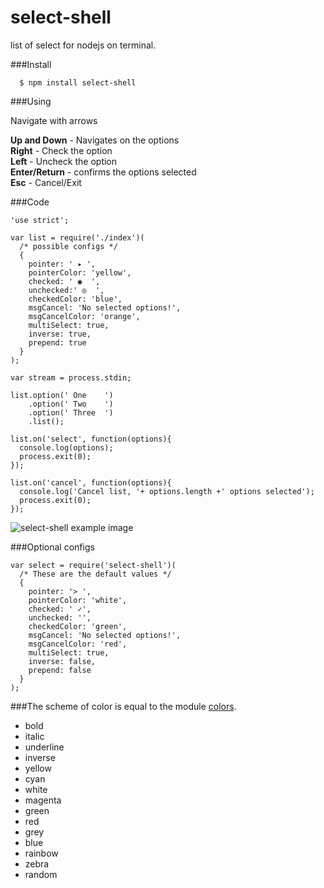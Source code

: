 select-shell
===============

list of select for nodejs on terminal.

###Install
```
  $ npm install select-shell
```

###Using

Navigate with arrows

**Up and Down** - Navigates on the options<br/>
**Right** - Check the option<br/>
**Left** - Uncheck the option<br/>
**Enter/Return** - confirms the options selected<br/>
**Esc** - Cancel/Exit<br/>

###Code
``` 
'use strict';

var list = require('./index')(
  /* possible configs */
  {
    pointer: ' ▸ ',
    pointerColor: 'yellow',
    checked: ' ◉  ',
    unchecked:' ◎  ',
    checkedColor: 'blue',
    msgCancel: 'No selected options!',
    msgCancelColor: 'orange',
    multiSelect: true,
    inverse: true,
    prepend: true
  }
);

var stream = process.stdin;

list.option(' One    ')
    .option(' Two    ')
    .option(' Three  ')
    .list();

list.on('select', function(options){
  console.log(options);
  process.exit(0);
});

list.on('cancel', function(options){
  console.log('Cancel list, '+ options.length +' options selected');
  process.exit(0);
});
```

![select-shell example image](https://raw.github.com/mralexgray/select-shell/selection-options/sample.png)


###Optional configs
```
var select = require('select-shell')(
  /* These are the default values */
  {
    pointer: '> ',
    pointerColor: 'white',
    checked: ' ✓',
    unchecked: '',
    checkedColor: 'green',
    msgCancel: 'No selected options!',
    msgCancelColor: 'red',
    multiSelect: true,
    inverse: false,
    prepend: false
  }
);
```

###The scheme of color is equal to the module [colors](https://github.com/Marak/colors.js "module colors").

  - bold
  - italic
  - underline
  - inverse
  - yellow
  - cyan
  - white
  - magenta
  - green
  - red
  - grey
  - blue
  - rainbow
  - zebra
  - random
